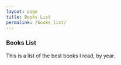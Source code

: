 ```yaml
---
layout: page
title: Books List
permalink: /books_list/
---
```


### Books List

This is a list of the best books I read, by year. 
